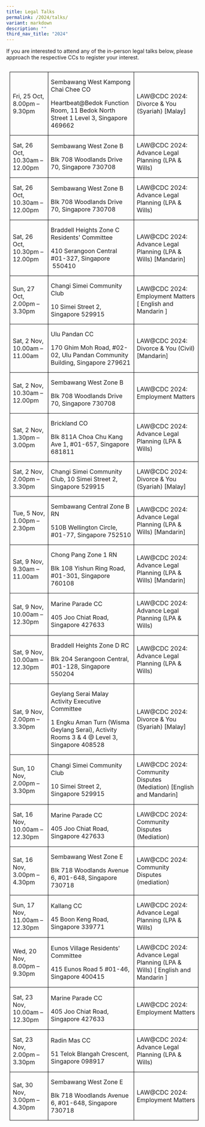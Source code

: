 ```yaml
---
title: Legal Talks
permalink: /2024/talks/
variant: markdown
description: ""
third_nav_title: "2024"
---
```

If you are interested to attend any of the in-person legal talks below, please approach the respective CCs to register your interest.

               
<table style="border-collapse:collapse;mso-yfti-tbllook:1184;mso-table-lspace:9.0pt;
 margin-left:6.75pt;mso-table-rspace:9.0pt;margin-right:6.75pt;mso-table-bspace:
 5.75pt;margin-bottom:3.5pt;mso-table-anchor-vertical:paragraph;mso-table-anchor-horizontal:
 column;mso-table-left:left;mso-padding-alt:0cm 0cm 0cm 0cm" align="left" cellpadding="0" cellspacing="0" border="0" class="MsoNormalTable"><tbody><tr style="mso-yfti-irow:0;mso-yfti-firstrow:yes"><td style="width:133.0pt;border:solid windowtext 1.0pt;padding:
  0cm 5.4pt 0cm 5.4pt" width="177"><p style="mso-element:frame;mso-element-frame-hspace:9.0pt;
  mso-element-wrap:around;mso-element-anchor-vertical:paragraph;mso-element-anchor-horizontal:
  column;mso-height-rule:exactly" class="MsoNormal">Fri, 25 Oct, 8.00pm – 9.30pm</p></td><td style="width:469.05pt;border:solid windowtext 1.0pt;border-left:
  none;padding:0cm 5.4pt 0cm 5.4pt" width="625"><p style="mso-element:frame;mso-element-frame-hspace:9.0pt;
  mso-element-wrap:around;mso-element-anchor-vertical:paragraph;mso-element-anchor-horizontal:
  column;mso-height-rule:exactly" class="MsoNormal">Sembawang West Kampong Chai Chee CO</p><p style="mso-element:frame;mso-element-frame-hspace:9.0pt;
  mso-element-wrap:around;mso-element-anchor-vertical:paragraph;mso-element-anchor-horizontal:
  column;mso-height-rule:exactly" class="MsoNormal">Heartbeat@Bedok Function Room, 11 Bedok North Street 1 Level 3, Singapore 469662</p></td><td style="width:375.65pt;border:solid windowtext 1.0pt;border-left:
  none;padding:0cm 5.4pt 0cm 5.4pt" width="501"><p style="mso-element:frame;mso-element-frame-hspace:9.0pt;
  mso-element-wrap:around;mso-element-anchor-vertical:paragraph;mso-element-anchor-horizontal:
  column;mso-height-rule:exactly" class="MsoNormal">LAW@CDC 2024: Divorce &amp; You (Syariah) [Malay]</p></td></tr><tr style="mso-yfti-irow:1"><td style="width:133.0pt;border:solid windowtext 1.0pt;border-top:
  none;padding:0cm 5.4pt 0cm 5.4pt" width="177"><p style="mso-element:frame;mso-element-frame-hspace:9.0pt;
  mso-element-wrap:around;mso-element-anchor-vertical:paragraph;mso-element-anchor-horizontal:
  column;mso-height-rule:exactly" class="MsoNormal">Sat, 26 Oct, 10.30am – 12.00pm</p></td><td style="width:469.05pt;border-top:none;border-left:none;
  border-bottom:solid windowtext 1.0pt;border-right:solid windowtext 1.0pt;
  padding:0cm 5.4pt 0cm 5.4pt" width="625"><p style="mso-element:frame;mso-element-frame-hspace:9.0pt;
  mso-element-wrap:around;mso-element-anchor-vertical:paragraph;mso-element-anchor-horizontal:
  column;mso-height-rule:exactly" class="MsoNormal">Sembawang West Zone B</p><p style="mso-element:frame;mso-element-frame-hspace:9.0pt;
  mso-element-wrap:around;mso-element-anchor-vertical:paragraph;mso-element-anchor-horizontal:
  column;mso-height-rule:exactly" class="MsoNormal">Blk 708 Woodlands Drive 70, Singapore 730708</p></td><td style="width:375.65pt;border-top:none;border-left:none;
  border-bottom:solid windowtext 1.0pt;border-right:solid windowtext 1.0pt;
  padding:0cm 5.4pt 0cm 5.4pt" width="501"><p style="mso-element:frame;mso-element-frame-hspace:9.0pt;
  mso-element-wrap:around;mso-element-anchor-vertical:paragraph;mso-element-anchor-horizontal:
  column;mso-height-rule:exactly" class="MsoNormal">LAW@CDC 2024: Advance Legal Planning (LPA &amp; Wills)</p></td></tr><tr style="mso-yfti-irow:2"><td style="width:133.0pt;border:solid windowtext 1.0pt;border-top:
  none;padding:0cm 5.4pt 0cm 5.4pt" width="177"><p style="mso-element:frame;mso-element-frame-hspace:9.0pt;
  mso-element-wrap:around;mso-element-anchor-vertical:paragraph;mso-element-anchor-horizontal:
  column;mso-height-rule:exactly" class="MsoNormal">Sat, 26 Oct, 10.30am – 12.00pm</p></td><td style="width:469.05pt;border-top:none;border-left:none;
  border-bottom:solid windowtext 1.0pt;border-right:solid windowtext 1.0pt;
  padding:0cm 5.4pt 0cm 5.4pt" width="625"><p style="mso-element:frame;mso-element-frame-hspace:9.0pt;
  mso-element-wrap:around;mso-element-anchor-vertical:paragraph;mso-element-anchor-horizontal:
  column;mso-height-rule:exactly" class="MsoNormal">Sembawang West Zone B</p><p style="mso-element:frame;mso-element-frame-hspace:9.0pt;
  mso-element-wrap:around;mso-element-anchor-vertical:paragraph;mso-element-anchor-horizontal:
  column;mso-height-rule:exactly" class="MsoNormal">Blk 708 Woodlands Drive 70, Singapore 730708</p></td><td style="width:375.65pt;border-top:none;border-left:none;
  border-bottom:solid windowtext 1.0pt;border-right:solid windowtext 1.0pt;
  padding:0cm 5.4pt 0cm 5.4pt" width="501"><p style="mso-element:frame;mso-element-frame-hspace:9.0pt;
  mso-element-wrap:around;mso-element-anchor-vertical:paragraph;mso-element-anchor-horizontal:
  column;mso-height-rule:exactly" class="MsoNormal">LAW@CDC 2024: Advance Legal Planning (LPA &amp; Wills)</p></td></tr><tr style="mso-yfti-irow:3"><td style="width:133.0pt;border:solid windowtext 1.0pt;border-top:
  none;padding:0cm 5.4pt 0cm 5.4pt" width="177"><p style="mso-element:frame;mso-element-frame-hspace:9.0pt;
  mso-element-wrap:around;mso-element-anchor-vertical:paragraph;mso-element-anchor-horizontal:
  column;mso-height-rule:exactly" class="MsoNormal">Sat, 26 Oct, 10.30pm – 12.00pm</p></td><td style="width:469.05pt;border-top:none;border-left:none;
  border-bottom:solid windowtext 1.0pt;border-right:solid windowtext 1.0pt;
  padding:0cm 5.4pt 0cm 5.4pt" width="625"><p style="mso-element:frame;mso-element-frame-hspace:9.0pt;
  mso-element-wrap:around;mso-element-anchor-vertical:paragraph;mso-element-anchor-horizontal:
  column;mso-height-rule:exactly" class="MsoNormal">Braddell Heights Zone C Residents' Committee</p><p style="mso-element:frame;mso-element-frame-hspace:9.0pt;
  mso-element-wrap:around;mso-element-anchor-vertical:paragraph;mso-element-anchor-horizontal:
  column;mso-height-rule:exactly" class="MsoNormal">410 Serangoon Central #01-327, Singapore &nbsp;550410</p></td><td style="width:375.65pt;border-top:none;border-left:none;
  border-bottom:solid windowtext 1.0pt;border-right:solid windowtext 1.0pt;
  padding:0cm 5.4pt 0cm 5.4pt" width="501"><p style="mso-element:frame;mso-element-frame-hspace:9.0pt;
  mso-element-wrap:around;mso-element-anchor-vertical:paragraph;mso-element-anchor-horizontal:
  column;mso-height-rule:exactly" class="MsoNormal">LAW@CDC 2024: Advance Legal Planning (LPA &amp; Wills) [Mandarin]</p></td></tr><tr style="mso-yfti-irow:4"><td style="width:133.0pt;border:solid windowtext 1.0pt;border-top:
  none;padding:0cm 5.4pt 0cm 5.4pt" width="177"><p style="mso-element:frame;mso-element-frame-hspace:9.0pt;
  mso-element-wrap:around;mso-element-anchor-vertical:paragraph;mso-element-anchor-horizontal:
  column;mso-height-rule:exactly" class="MsoNormal">Sun, 27 Oct, 2.00pm – 3.30pm</p></td><td style="width:469.05pt;border-top:none;border-left:none;
  border-bottom:solid windowtext 1.0pt;border-right:solid windowtext 1.0pt;
  padding:0cm 5.4pt 0cm 5.4pt" width="625"><p style="mso-element:frame;mso-element-frame-hspace:9.0pt;
  mso-element-wrap:around;mso-element-anchor-vertical:paragraph;mso-element-anchor-horizontal:
  column;mso-height-rule:exactly" class="MsoNormal">Changi Simei Community Club</p><p style="mso-element:frame;mso-element-frame-hspace:9.0pt;
  mso-element-wrap:around;mso-element-anchor-vertical:paragraph;mso-element-anchor-horizontal:
  column;mso-height-rule:exactly" class="MsoNormal">10 Simei Street 2, Singapore 529915</p></td><td style="width:375.65pt;border-top:none;border-left:none;
  border-bottom:solid windowtext 1.0pt;border-right:solid windowtext 1.0pt;
  padding:0cm 5.4pt 0cm 5.4pt" width="501"><p style="mso-element:frame;mso-element-frame-hspace:9.0pt;
  mso-element-wrap:around;mso-element-anchor-vertical:paragraph;mso-element-anchor-horizontal:
  column;mso-height-rule:exactly" class="MsoNormal">LAW@CDC 2024: Employment Matters [ English and Mandarin ]</p></td></tr><tr style="mso-yfti-irow:5"><td style="width:133.0pt;border:solid windowtext 1.0pt;border-top:
  none;padding:0cm 5.4pt 0cm 5.4pt" width="177"><p style="mso-element:frame;mso-element-frame-hspace:9.0pt;
  mso-element-wrap:around;mso-element-anchor-vertical:paragraph;mso-element-anchor-horizontal:
  column;mso-height-rule:exactly" class="MsoNormal">Sat, 2 Nov, 10.00am – 11.00am</p></td><td style="width:469.05pt;border-top:none;border-left:none;
  border-bottom:solid windowtext 1.0pt;border-right:solid windowtext 1.0pt;
  padding:0cm 5.4pt 0cm 5.4pt" width="625"><p style="mso-element:frame;mso-element-frame-hspace:9.0pt;
  mso-element-wrap:around;mso-element-anchor-vertical:paragraph;mso-element-anchor-horizontal:
  column;mso-height-rule:exactly" class="MsoNormal">Ulu Pandan CC</p><p style="mso-element:frame;mso-element-frame-hspace:9.0pt;
  mso-element-wrap:around;mso-element-anchor-vertical:paragraph;mso-element-anchor-horizontal:
  column;mso-height-rule:exactly" class="MsoNormal">170 Ghim Moh Road, #02-02, Ulu Pandan Community Building, Singapore 279621</p></td><td style="width:375.65pt;border-top:none;border-left:none;
  border-bottom:solid windowtext 1.0pt;border-right:solid windowtext 1.0pt;
  padding:0cm 5.4pt 0cm 5.4pt" width="501"><p style="mso-element:frame;mso-element-frame-hspace:9.0pt;
  mso-element-wrap:around;mso-element-anchor-vertical:paragraph;mso-element-anchor-horizontal:
  column;mso-height-rule:exactly" class="MsoNormal">LAW@CDC 2024: Divorce &amp; You (Civil) [Mandarin]</p></td></tr><tr style="mso-yfti-irow:6"><td style="width:133.0pt;border:solid windowtext 1.0pt;border-top:
  none;padding:0cm 5.4pt 0cm 5.4pt" width="177"><p style="mso-element:frame;mso-element-frame-hspace:9.0pt;
  mso-element-wrap:around;mso-element-anchor-vertical:paragraph;mso-element-anchor-horizontal:
  column;mso-height-rule:exactly" class="MsoNormal">Sat, 2 Nov, 10.30am – 12.00pm</p></td><td style="width:469.05pt;border-top:none;border-left:none;
  border-bottom:solid windowtext 1.0pt;border-right:solid windowtext 1.0pt;
  padding:0cm 5.4pt 0cm 5.4pt" width="625"><p style="mso-element:frame;mso-element-frame-hspace:9.0pt;
  mso-element-wrap:around;mso-element-anchor-vertical:paragraph;mso-element-anchor-horizontal:
  column;mso-height-rule:exactly" class="MsoNormal">Sembawang West Zone B</p><p style="mso-element:frame;mso-element-frame-hspace:9.0pt;
  mso-element-wrap:around;mso-element-anchor-vertical:paragraph;mso-element-anchor-horizontal:
  column;mso-height-rule:exactly" class="MsoNormal">Blk 708 Woodlands Drive 70, Singapore 730708</p></td><td style="width:375.65pt;border-top:none;border-left:none;
  border-bottom:solid windowtext 1.0pt;border-right:solid windowtext 1.0pt;
  padding:0cm 5.4pt 0cm 5.4pt" width="501"><p style="mso-element:frame;mso-element-frame-hspace:9.0pt;
  mso-element-wrap:around;mso-element-anchor-vertical:paragraph;mso-element-anchor-horizontal:
  column;mso-height-rule:exactly" class="MsoNormal">LAW@CDC 2024: Employment Matters</p></td></tr><tr style="mso-yfti-irow:7"><td style="width:133.0pt;border:solid windowtext 1.0pt;border-top:
  none;padding:0cm 5.4pt 0cm 5.4pt" width="177"><p style="mso-element:frame;mso-element-frame-hspace:9.0pt;
  mso-element-wrap:around;mso-element-anchor-vertical:paragraph;mso-element-anchor-horizontal:
  column;mso-height-rule:exactly" class="MsoNormal">Sat, 2 Nov, 1.30pm – 3.00pm</p></td><td style="width:469.05pt;border-top:none;border-left:none;
  border-bottom:solid windowtext 1.0pt;border-right:solid windowtext 1.0pt;
  padding:0cm 5.4pt 0cm 5.4pt" width="625"><p style="mso-element:frame;mso-element-frame-hspace:9.0pt;
  mso-element-wrap:around;mso-element-anchor-vertical:paragraph;mso-element-anchor-horizontal:
  column;mso-height-rule:exactly" class="MsoNormal">Brickland CO</p><p style="mso-element:frame;mso-element-frame-hspace:9.0pt;
  mso-element-wrap:around;mso-element-anchor-vertical:paragraph;mso-element-anchor-horizontal:
  column;mso-height-rule:exactly" class="MsoNormal">Blk 811A Choa Chu Kang Ave 1, #01-657, Singapore 681811</p></td><td style="width:375.65pt;border-top:none;border-left:none;
  border-bottom:solid windowtext 1.0pt;border-right:solid windowtext 1.0pt;
  padding:0cm 5.4pt 0cm 5.4pt" width="501"><p style="mso-element:frame;mso-element-frame-hspace:9.0pt;
  mso-element-wrap:around;mso-element-anchor-vertical:paragraph;mso-element-anchor-horizontal:
  column;mso-height-rule:exactly" class="MsoNormal">LAW@CDC 2024:&nbsp; Advance Legal Planning (LPA &amp; Wills)</p></td></tr><tr style="mso-yfti-irow:8"><td style="width:133.0pt;border:solid windowtext 1.0pt;border-top:
  none;padding:0cm 5.4pt 0cm 5.4pt" width="177"><p style="mso-element:frame;mso-element-frame-hspace:9.0pt;
  mso-element-wrap:around;mso-element-anchor-vertical:paragraph;mso-element-anchor-horizontal:
  column;mso-height-rule:exactly" class="MsoNormal">Sat, 2 Nov, 2.00pm – 3.30pm</p></td><td style="width:469.05pt;border-top:none;border-left:none;
  border-bottom:solid windowtext 1.0pt;border-right:solid windowtext 1.0pt;
  padding:0cm 5.4pt 0cm 5.4pt" width="625"><p style="mso-element:frame;mso-element-frame-hspace:9.0pt;
  mso-element-wrap:around;mso-element-anchor-vertical:paragraph;mso-element-anchor-horizontal:
  column;mso-height-rule:exactly" class="MsoNormal">Changi Simei Community Club, 10 Simei Street 2, Singapore 529915</p></td><td style="width:375.65pt;border-top:none;border-left:none;
  border-bottom:solid windowtext 1.0pt;border-right:solid windowtext 1.0pt;
  padding:0cm 5.4pt 0cm 5.4pt" width="501"><p style="mso-element:frame;mso-element-frame-hspace:9.0pt;
  mso-element-wrap:around;mso-element-anchor-vertical:paragraph;mso-element-anchor-horizontal:
  column;mso-height-rule:exactly" class="MsoNormal">LAW@CDC 2024: Divorce &amp; You (Syariah) [Malay]</p></td></tr><tr style="mso-yfti-irow:9"><td style="width:133.0pt;border:solid windowtext 1.0pt;border-top:
  none;padding:0cm 5.4pt 0cm 5.4pt" width="177"><p style="mso-element:frame;mso-element-frame-hspace:9.0pt;
  mso-element-wrap:around;mso-element-anchor-vertical:paragraph;mso-element-anchor-horizontal:
  column;mso-height-rule:exactly" class="MsoNormal">Tue, 5 Nov, 1.00pm – 2.30pm</p></td><td style="width:469.05pt;border-top:none;border-left:none;
  border-bottom:solid windowtext 1.0pt;border-right:solid windowtext 1.0pt;
  padding:0cm 5.4pt 0cm 5.4pt" width="625"><p style="mso-element:frame;mso-element-frame-hspace:9.0pt;
  mso-element-wrap:around;mso-element-anchor-vertical:paragraph;mso-element-anchor-horizontal:
  column;mso-height-rule:exactly" class="MsoNormal">Sembawang Central Zone B RN</p><p style="mso-element:frame;mso-element-frame-hspace:9.0pt;
  mso-element-wrap:around;mso-element-anchor-vertical:paragraph;mso-element-anchor-horizontal:
  column;mso-height-rule:exactly" class="MsoNormal">510B Wellington Circle, #01-77, Singapore 752510</p></td><td style="width:375.65pt;border-top:none;border-left:none;
  border-bottom:solid windowtext 1.0pt;border-right:solid windowtext 1.0pt;
  padding:0cm 5.4pt 0cm 5.4pt" width="501"><p style="mso-element:frame;mso-element-frame-hspace:9.0pt;
  mso-element-wrap:around;mso-element-anchor-vertical:paragraph;mso-element-anchor-horizontal:
  column;mso-height-rule:exactly" class="MsoNormal">LAW@CDC 2024:&nbsp; Advance Legal Planning (LPA &amp; Wills) [Mandarin]</p></td></tr><tr style="mso-yfti-irow:10"><td style="width:133.0pt;border:solid windowtext 1.0pt;border-top:
  none;padding:0cm 5.4pt 0cm 5.4pt" width="177"><p style="mso-element:frame;mso-element-frame-hspace:9.0pt;
  mso-element-wrap:around;mso-element-anchor-vertical:paragraph;mso-element-anchor-horizontal:
  column;mso-height-rule:exactly" class="MsoNormal">Sat, 9 Nov, 9.30am – 11.00am</p></td><td style="width:469.05pt;border-top:none;border-left:none;
  border-bottom:solid windowtext 1.0pt;border-right:solid windowtext 1.0pt;
  padding:0cm 5.4pt 0cm 5.4pt" width="625"><p style="mso-element:frame;mso-element-frame-hspace:9.0pt;
  mso-element-wrap:around;mso-element-anchor-vertical:paragraph;mso-element-anchor-horizontal:
  column;mso-height-rule:exactly" class="MsoNormal">Chong Pang Zone 1 RN</p><p style="mso-element:frame;mso-element-frame-hspace:9.0pt;
  mso-element-wrap:around;mso-element-anchor-vertical:paragraph;mso-element-anchor-horizontal:
  column;mso-height-rule:exactly" class="MsoNormal">Blk 108 Yishun Ring Road, #01-301, Singapore 760108</p></td><td style="width:375.65pt;border-top:none;border-left:none;
  border-bottom:solid windowtext 1.0pt;border-right:solid windowtext 1.0pt;
  padding:0cm 5.4pt 0cm 5.4pt" width="501"><p style="mso-element:frame;mso-element-frame-hspace:9.0pt;
  mso-element-wrap:around;mso-element-anchor-vertical:paragraph;mso-element-anchor-horizontal:
  column;mso-height-rule:exactly" class="MsoNormal">LAW@CDC 2024: Advance Legal Planning (LPA &amp; Wills) [Mandarin]</p></td></tr><tr style="mso-yfti-irow:11"><td style="width:133.0pt;border:solid windowtext 1.0pt;border-top:
  none;padding:0cm 5.4pt 0cm 5.4pt" width="177"><p style="mso-element:frame;mso-element-frame-hspace:9.0pt;
  mso-element-wrap:around;mso-element-anchor-vertical:paragraph;mso-element-anchor-horizontal:
  column;mso-height-rule:exactly" class="MsoNormal">Sat, 9 Nov, 10.00am – 12.30pm</p></td><td style="width:469.05pt;border-top:none;border-left:none;
  border-bottom:solid windowtext 1.0pt;border-right:solid windowtext 1.0pt;
  padding:0cm 5.4pt 0cm 5.4pt" width="625"><p style="mso-element:frame;mso-element-frame-hspace:9.0pt;
  mso-element-wrap:around;mso-element-anchor-vertical:paragraph;mso-element-anchor-horizontal:
  column;mso-height-rule:exactly" class="MsoNormal">Marine Parade CC</p><p style="mso-element:frame;mso-element-frame-hspace:9.0pt;
  mso-element-wrap:around;mso-element-anchor-vertical:paragraph;mso-element-anchor-horizontal:
  column;mso-height-rule:exactly" class="MsoNormal">405 Joo Chiat Road, Singapore 427633</p></td><td style="width:375.65pt;border-top:none;border-left:none;
  border-bottom:solid windowtext 1.0pt;border-right:solid windowtext 1.0pt;
  padding:0cm 5.4pt 0cm 5.4pt" width="501"><p style="mso-element:frame;mso-element-frame-hspace:9.0pt;
  mso-element-wrap:around;mso-element-anchor-vertical:paragraph;mso-element-anchor-horizontal:
  column;mso-height-rule:exactly" class="MsoNormal">LAW@CDC 2024: Advance Legal Planning (LPA &amp; Wills)</p></td></tr><tr style="mso-yfti-irow:12"><td style="width:133.0pt;border:solid windowtext 1.0pt;border-top:
  none;padding:0cm 5.4pt 0cm 5.4pt" width="177"><p style="mso-element:frame;mso-element-frame-hspace:9.0pt;
  mso-element-wrap:around;mso-element-anchor-vertical:paragraph;mso-element-anchor-horizontal:
  column;mso-height-rule:exactly" class="MsoNormal">Sat, 9 Nov, 10.00am – 12.30pm</p></td><td style="width:469.05pt;border-top:none;border-left:none;
  border-bottom:solid windowtext 1.0pt;border-right:solid windowtext 1.0pt;
  padding:0cm 5.4pt 0cm 5.4pt" width="625"><p style="mso-element:frame;mso-element-frame-hspace:9.0pt;
  mso-element-wrap:around;mso-element-anchor-vertical:paragraph;mso-element-anchor-horizontal:
  column;mso-height-rule:exactly" class="MsoNormal">Braddell Heights Zone D RC</p><p style="mso-element:frame;mso-element-frame-hspace:9.0pt;
  mso-element-wrap:around;mso-element-anchor-vertical:paragraph;mso-element-anchor-horizontal:
  column;mso-height-rule:exactly" class="MsoNormal">Blk 204 Serangoon Central, #01-128, Singapore 550204</p></td><td style="width:375.65pt;border-top:none;border-left:none;
  border-bottom:solid windowtext 1.0pt;border-right:solid windowtext 1.0pt;
  padding:0cm 5.4pt 0cm 5.4pt" width="501"><p style="mso-element:frame;mso-element-frame-hspace:9.0pt;
  mso-element-wrap:around;mso-element-anchor-vertical:paragraph;mso-element-anchor-horizontal:
  column;mso-height-rule:exactly" class="MsoNormal">LAW@CDC 2024: Advance Legal Planning (LPA &amp; Wills)</p></td></tr><tr style="mso-yfti-irow:13"><td style="width:133.0pt;border:solid windowtext 1.0pt;border-top:
  none;padding:0cm 5.4pt 0cm 5.4pt" width="177"><p style="mso-element:frame;mso-element-frame-hspace:9.0pt;
  mso-element-wrap:around;mso-element-anchor-vertical:paragraph;mso-element-anchor-horizontal:
  column;mso-height-rule:exactly" class="MsoNormal">Sat, 9 Nov, 2.00pm – 3.30pm</p></td><td style="width:469.05pt;border-top:none;border-left:none;
  border-bottom:solid windowtext 1.0pt;border-right:solid windowtext 1.0pt;
  padding:0cm 5.4pt 0cm 5.4pt" width="625"><p style="mso-element:frame;mso-element-frame-hspace:9.0pt;
  mso-element-wrap:around;mso-element-anchor-vertical:paragraph;mso-element-anchor-horizontal:
  column;mso-height-rule:exactly" class="MsoNormal">Geylang Serai Malay Activity Executive Committee</p><p style="mso-element:frame;mso-element-frame-hspace:9.0pt;
  mso-element-wrap:around;mso-element-anchor-vertical:paragraph;mso-element-anchor-horizontal:
  column;mso-height-rule:exactly" class="MsoNormal">1 Engku Aman Turn (Wisma Geylang Serai), Activity Rooms 3 &amp; 4 @ Level 3, Singapore 408528</p></td><td style="width:375.65pt;border-top:none;border-left:none;
  border-bottom:solid windowtext 1.0pt;border-right:solid windowtext 1.0pt;
  padding:0cm 5.4pt 0cm 5.4pt" width="501"><p style="mso-element:frame;mso-element-frame-hspace:9.0pt;
  mso-element-wrap:around;mso-element-anchor-vertical:paragraph;mso-element-anchor-horizontal:
  column;mso-height-rule:exactly" class="MsoNormal">LAW@CDC 2024: Divorce &amp; You (Syariah) [Malay]</p></td></tr><tr style="mso-yfti-irow:14"><td style="width:133.0pt;border:solid windowtext 1.0pt;border-top:
  none;padding:0cm 5.4pt 0cm 5.4pt" width="177"><p style="mso-element:frame;mso-element-frame-hspace:9.0pt;
  mso-element-wrap:around;mso-element-anchor-vertical:paragraph;mso-element-anchor-horizontal:
  column;mso-height-rule:exactly" class="MsoNormal">Sun, 10 Nov, 2.00pm – 3.30pm</p></td><td style="width:469.05pt;border-top:none;border-left:none;
  border-bottom:solid windowtext 1.0pt;border-right:solid windowtext 1.0pt;
  padding:0cm 5.4pt 0cm 5.4pt" width="625"><p style="mso-element:frame;mso-element-frame-hspace:9.0pt;
  mso-element-wrap:around;mso-element-anchor-vertical:paragraph;mso-element-anchor-horizontal:
  column;mso-height-rule:exactly" class="MsoNormal">Changi Simei Community Club</p><p style="mso-element:frame;mso-element-frame-hspace:9.0pt;
  mso-element-wrap:around;mso-element-anchor-vertical:paragraph;mso-element-anchor-horizontal:
  column;mso-height-rule:exactly" class="MsoNormal">10 Simei Street 2, Singapore 529915</p></td><td style="width:375.65pt;border-top:none;border-left:none;
  border-bottom:solid windowtext 1.0pt;border-right:solid windowtext 1.0pt;
  padding:0cm 5.4pt 0cm 5.4pt" width="501"><p style="mso-element:frame;mso-element-frame-hspace:9.0pt;
  mso-element-wrap:around;mso-element-anchor-vertical:paragraph;mso-element-anchor-horizontal:
  column;mso-height-rule:exactly" class="MsoNormal">LAW@CDC 2024: Community Disputes (Mediation) [English and Mandarin]</p></td></tr><tr style="mso-yfti-irow:15"><td style="width:133.0pt;border:solid windowtext 1.0pt;border-top:
  none;padding:0cm 5.4pt 0cm 5.4pt" width="177"><p style="mso-element:frame;mso-element-frame-hspace:9.0pt;
  mso-element-wrap:around;mso-element-anchor-vertical:paragraph;mso-element-anchor-horizontal:
  column;mso-height-rule:exactly" class="MsoNormal">Sat, 16 Nov, 10.00am – 12.30pm</p></td><td style="width:469.05pt;border-top:none;border-left:none;
  border-bottom:solid windowtext 1.0pt;border-right:solid windowtext 1.0pt;
  padding:0cm 5.4pt 0cm 5.4pt" width="625"><p style="mso-element:frame;mso-element-frame-hspace:9.0pt;
  mso-element-wrap:around;mso-element-anchor-vertical:paragraph;mso-element-anchor-horizontal:
  column;mso-height-rule:exactly" class="MsoNormal">Marine Parade CC</p><p style="mso-element:frame;mso-element-frame-hspace:9.0pt;
  mso-element-wrap:around;mso-element-anchor-vertical:paragraph;mso-element-anchor-horizontal:
  column;mso-height-rule:exactly" class="MsoNormal">405 Joo Chiat Road, Singapore 427633</p></td><td style="width:375.65pt;border-top:none;border-left:none;
  border-bottom:solid windowtext 1.0pt;border-right:solid windowtext 1.0pt;
  padding:0cm 5.4pt 0cm 5.4pt" width="501"><p style="mso-element:frame;mso-element-frame-hspace:9.0pt;
  mso-element-wrap:around;mso-element-anchor-vertical:paragraph;mso-element-anchor-horizontal:
  column;mso-height-rule:exactly" class="MsoNormal">LAW@CDC 2024: Community Disputes (Mediation)</p></td></tr><tr style="mso-yfti-irow:16"><td style="width:133.0pt;border:solid windowtext 1.0pt;border-top:
  none;padding:0cm 5.4pt 0cm 5.4pt" width="177"><p style="mso-element:frame;mso-element-frame-hspace:9.0pt;
  mso-element-wrap:around;mso-element-anchor-vertical:paragraph;mso-element-anchor-horizontal:
  column;mso-height-rule:exactly" class="MsoNormal">Sat, 16 Nov, 3.00pm – 4.30pm</p></td><td style="width:469.05pt;border-top:none;border-left:none;
  border-bottom:solid windowtext 1.0pt;border-right:solid windowtext 1.0pt;
  padding:0cm 5.4pt 0cm 5.4pt" width="625"><p style="mso-element:frame;mso-element-frame-hspace:9.0pt;
  mso-element-wrap:around;mso-element-anchor-vertical:paragraph;mso-element-anchor-horizontal:
  column;mso-height-rule:exactly" class="MsoNormal">Sembawang West Zone E</p><p style="mso-element:frame;mso-element-frame-hspace:9.0pt;
  mso-element-wrap:around;mso-element-anchor-vertical:paragraph;mso-element-anchor-horizontal:
  column;mso-height-rule:exactly" class="MsoNormal">Blk 718 Woodlands Avenue 6, #01-648, Singapore 730718</p></td><td style="width:375.65pt;border-top:none;border-left:none;
  border-bottom:solid windowtext 1.0pt;border-right:solid windowtext 1.0pt;
  padding:0cm 5.4pt 0cm 5.4pt" width="501"><p style="mso-element:frame;mso-element-frame-hspace:9.0pt;
  mso-element-wrap:around;mso-element-anchor-vertical:paragraph;mso-element-anchor-horizontal:
  column;mso-height-rule:exactly" class="MsoNormal">LAW@CDC 2024: Community Disputes (mediation)</p></td></tr><tr style="mso-yfti-irow:17"><td style="width:133.0pt;border:solid windowtext 1.0pt;border-top:
  none;padding:0cm 5.4pt 0cm 5.4pt" width="177"><p style="mso-element:frame;mso-element-frame-hspace:9.0pt;
  mso-element-wrap:around;mso-element-anchor-vertical:paragraph;mso-element-anchor-horizontal:
  column;mso-height-rule:exactly" class="MsoNormal">Sun, 17 Nov, 11.00am – 12.30pm</p></td><td style="width:469.05pt;border-top:none;border-left:none;
  border-bottom:solid windowtext 1.0pt;border-right:solid windowtext 1.0pt;
  padding:0cm 5.4pt 0cm 5.4pt" width="625"><p style="mso-element:frame;mso-element-frame-hspace:9.0pt;
  mso-element-wrap:around;mso-element-anchor-vertical:paragraph;mso-element-anchor-horizontal:
  column;mso-height-rule:exactly" class="MsoNormal">Kallang CC</p><p style="mso-element:frame;mso-element-frame-hspace:9.0pt;
  mso-element-wrap:around;mso-element-anchor-vertical:paragraph;mso-element-anchor-horizontal:
  column;mso-height-rule:exactly" class="MsoNormal">45 Boon Keng Road, Singapore 339771</p></td><td style="width:375.65pt;border-top:none;border-left:none;
  border-bottom:solid windowtext 1.0pt;border-right:solid windowtext 1.0pt;
  padding:0cm 5.4pt 0cm 5.4pt" width="501"><p style="mso-element:frame;mso-element-frame-hspace:9.0pt;
  mso-element-wrap:around;mso-element-anchor-vertical:paragraph;mso-element-anchor-horizontal:
  column;mso-height-rule:exactly" class="MsoNormal">LAW@CDC 2024:&nbsp; Advance Legal Planning (LPA &amp; Wills)</p></td></tr><tr style="mso-yfti-irow:18"><td style="width:133.0pt;border:solid windowtext 1.0pt;border-top:
  none;padding:0cm 5.4pt 0cm 5.4pt" width="177"><p style="mso-element:frame;mso-element-frame-hspace:9.0pt;
  mso-element-wrap:around;mso-element-anchor-vertical:paragraph;mso-element-anchor-horizontal:
  column;mso-height-rule:exactly" class="MsoNormal">Wed, 20 Nov, 8.00pm – 9.30pm</p></td><td style="width:469.05pt;border-top:none;border-left:none;
  border-bottom:solid windowtext 1.0pt;border-right:solid windowtext 1.0pt;
  padding:0cm 5.4pt 0cm 5.4pt" width="625"><p style="mso-element:frame;mso-element-frame-hspace:9.0pt;
  mso-element-wrap:around;mso-element-anchor-vertical:paragraph;mso-element-anchor-horizontal:
  column;mso-height-rule:exactly" class="MsoNormal">Eunos Village Residents' Committee</p><p style="mso-element:frame;mso-element-frame-hspace:9.0pt;
  mso-element-wrap:around;mso-element-anchor-vertical:paragraph;mso-element-anchor-horizontal:
  column;mso-height-rule:exactly" class="MsoNormal">415 Eunos Road 5 #01-46, Singapore 400415</p></td><td style="width:375.65pt;border-top:none;border-left:none;
  border-bottom:solid windowtext 1.0pt;border-right:solid windowtext 1.0pt;
  padding:0cm 5.4pt 0cm 5.4pt" width="501"><p style="mso-element:frame;mso-element-frame-hspace:9.0pt;
  mso-element-wrap:around;mso-element-anchor-vertical:paragraph;mso-element-anchor-horizontal:
  column;mso-height-rule:exactly" class="MsoNormal">LAW@CDC 2024: Advance Legal Planning (LPA &amp; Wills) [ English and Mandarin ]</p></td></tr><tr style="mso-yfti-irow:19"><td style="width:133.0pt;border:solid windowtext 1.0pt;border-top:
  none;padding:0cm 5.4pt 0cm 5.4pt" width="177"><p style="mso-element:frame;mso-element-frame-hspace:9.0pt;
  mso-element-wrap:around;mso-element-anchor-vertical:paragraph;mso-element-anchor-horizontal:
  column;mso-height-rule:exactly" class="MsoNormal">Sat, 23 Nov, 10.00am – 12.30pm</p></td><td style="width:469.05pt;border-top:none;border-left:none;
  border-bottom:solid windowtext 1.0pt;border-right:solid windowtext 1.0pt;
  padding:0cm 5.4pt 0cm 5.4pt" width="625"><p style="mso-element:frame;mso-element-frame-hspace:9.0pt;
  mso-element-wrap:around;mso-element-anchor-vertical:paragraph;mso-element-anchor-horizontal:
  column;mso-height-rule:exactly" class="MsoNormal">Marine Parade CC</p><p style="mso-element:frame;mso-element-frame-hspace:9.0pt;
  mso-element-wrap:around;mso-element-anchor-vertical:paragraph;mso-element-anchor-horizontal:
  column;mso-height-rule:exactly" class="MsoNormal">405 Joo Chiat Road, Singapore 427633</p></td><td style="width:375.65pt;border-top:none;border-left:none;
  border-bottom:solid windowtext 1.0pt;border-right:solid windowtext 1.0pt;
  padding:0cm 5.4pt 0cm 5.4pt" width="501"><p style="mso-element:frame;mso-element-frame-hspace:9.0pt;
  mso-element-wrap:around;mso-element-anchor-vertical:paragraph;mso-element-anchor-horizontal:
  column;mso-height-rule:exactly" class="MsoNormal">LAW@CDC 2024: Employment Matters</p></td></tr><tr style="mso-yfti-irow:20"><td style="width:133.0pt;border:solid windowtext 1.0pt;border-top:
  none;padding:0cm 5.4pt 0cm 5.4pt" width="177"><p style="mso-element:frame;mso-element-frame-hspace:9.0pt;
  mso-element-wrap:around;mso-element-anchor-vertical:paragraph;mso-element-anchor-horizontal:
  column;mso-height-rule:exactly" class="MsoNormal">Sat, 23 Nov, 2.00pm – 3.30pm</p></td><td style="width:469.05pt;border-top:none;border-left:none;
  border-bottom:solid windowtext 1.0pt;border-right:solid windowtext 1.0pt;
  padding:0cm 5.4pt 0cm 5.4pt" width="625"><p style="mso-element:frame;mso-element-frame-hspace:9.0pt;
  mso-element-wrap:around;mso-element-anchor-vertical:paragraph;mso-element-anchor-horizontal:
  column;mso-height-rule:exactly" class="MsoNormal">Radin Mas CC</p><p style="mso-element:frame;mso-element-frame-hspace:9.0pt;
  mso-element-wrap:around;mso-element-anchor-vertical:paragraph;mso-element-anchor-horizontal:
  column;mso-height-rule:exactly" class="MsoNormal">51 Telok Blangah Crescent, Singapore 098917</p></td><td style="width:375.65pt;border-top:none;border-left:none;
  border-bottom:solid windowtext 1.0pt;border-right:solid windowtext 1.0pt;
  padding:0cm 5.4pt 0cm 5.4pt" width="501"><p style="mso-element:frame;mso-element-frame-hspace:9.0pt;
  mso-element-wrap:around;mso-element-anchor-vertical:paragraph;mso-element-anchor-horizontal:
  column;mso-height-rule:exactly" class="MsoNormal">LAW@CDC 2024:&nbsp; Advance Legal Planning (LPA &amp; Wills)</p></td></tr><tr style="mso-yfti-irow:21;mso-yfti-lastrow:yes"><td style="width:133.0pt;border:solid windowtext 1.0pt;border-top:
  none;padding:0cm 5.4pt 0cm 5.4pt" width="177"><p style="mso-element:frame;mso-element-frame-hspace:9.0pt;
  mso-element-wrap:around;mso-element-anchor-vertical:paragraph;mso-element-anchor-horizontal:
  column;mso-height-rule:exactly" class="MsoNormal">Sat, 30 Nov, 3.00pm – 4.30pm</p></td><td style="width:469.05pt;border-top:none;border-left:none;
  border-bottom:solid windowtext 1.0pt;border-right:solid windowtext 1.0pt;
  padding:0cm 5.4pt 0cm 5.4pt" width="625"><p style="mso-element:frame;mso-element-frame-hspace:9.0pt;
  mso-element-wrap:around;mso-element-anchor-vertical:paragraph;mso-element-anchor-horizontal:
  column;mso-height-rule:exactly" class="MsoNormal">Sembawang West Zone E</p><p style="mso-element:frame;mso-element-frame-hspace:9.0pt;
  mso-element-wrap:around;mso-element-anchor-vertical:paragraph;mso-element-anchor-horizontal:
  column;mso-height-rule:exactly" class="MsoNormal">Blk 718 Woodlands Avenue 6, #01-648, Singapore 730718</p></td><td style="width:375.65pt;border-top:none;border-left:none;
  border-bottom:solid windowtext 1.0pt;border-right:solid windowtext 1.0pt;
  padding:0cm 5.4pt 0cm 5.4pt" width="501"><p style="mso-element:frame;mso-element-frame-hspace:9.0pt;
  mso-element-wrap:around;mso-element-anchor-vertical:paragraph;mso-element-anchor-horizontal:
  column;mso-height-rule:exactly" class="MsoNormal">LAW@CDC 2024:&nbsp; Employment Matters</p></td></tr></tbody></table>